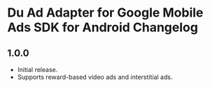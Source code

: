 # Du Ad Adapter for Google Mobile Ads SDK for Android Changelog

## 1.0.0
- Initial release.
- Supports reward-based video ads and interstitial ads.
